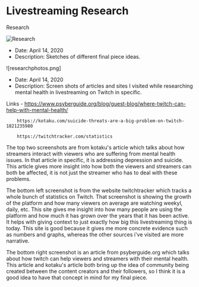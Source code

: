 # Livestreaming Research
 Research

![Research](research.jpeg)

- Date: April 14, 2020
- Description: Sketches of different final piece ideas.

![researchphotos.png]

- Date: April 14, 2020
- Description: Screen shots of articles and sites I visited while researching mental health in livestreaming on Twitch in specific.

Links - https://www.psyberguide.org/blog/guest-blog/where-twitch-can-help-with-mental-health/

		https://kotaku.com/suicide-threats-are-a-big-problem-on-twitch-1821235980
        
        https://twitchtracker.com/statistics
        
The top two screenshots are from kotaku's article which talks about how streamers interact with viewers who are suffering from mental health issues. In that article in specific, it is addressing depression and suicide. This article gives more insight into how both the viewers and streamers can both be affected, it is not just the streamer who has to deal with these problems.

The bottom left screenshot is from the website twitchtracker which tracks a whole bunch of statistics on Twitch. That screenshot is showing the growth of the platform and how many viewers on average are watching weekyl, daily, etc. This site gives me insight into how many people are using the platform and how much it has grown over the years that it has been active. It helps with giving context to just exactly how big this livestreaming thing is today. This site is good because it gives me more concrete evidence such as numbers and graphs, whereas the other sources i've visited are more narrative.

The bottom right screenshot is an article from psyberguide.org which talks about how twitch can help viewers and streamers with their mental health. This article and kotaku's article both bring up the idea of community being created between the content creators and their followers, so I think it is a good idea to have that concept in mind for my final piece.


